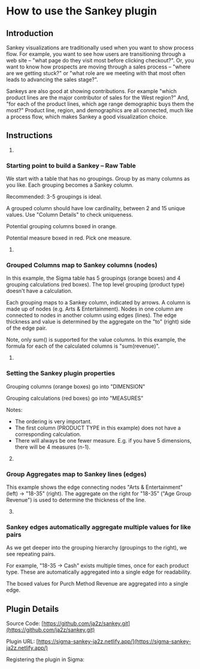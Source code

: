 # How to use the Sankey plugin

<!-- ![](RackMultipart20220811-1-tgekad_html_df0352d5d5edb19c.png) -->

## Introduction

Sankey visualizations are traditionally used when you want to show process flow. For example, you want to see how users are transitioning through a web site – "what page do they visit most before clicking checkout?". Or, you want to know how prospects are moving through a sales process – "where are we getting stuck?" or "what role are we meeting with that most often leads to advancing the sales stage?".

Sankeys are also good at showing contributions. For example "which product lines are the major contributor of sales for the West region?" And, "for each of the product lines, which age range demographic buys them the most?" Product line, region, and demographics are all connected, much like a process flow, which makes Sankey a good visualization choice.

## Instructions

1.
### Starting point to build a Sankey – Raw Table

We start with a table that has no groupings. Group by as many columns as you like. Each grouping becomes a Sankey column.

<!-- ![](RackMultipart20220811-1-tgekad_html_5aa3cdcae3cdd44d.png) -->

Recommended: 3-5 groupings is ideal.

A grouped column should have low cardinality, between 2 and 15 unique values. Use "Column Details" to check uniqueness.

Potential grouping columns boxed in orange.

Potential measure boxed in red. Pick one measure.

1.
### Grouped Columns map to Sankey columns (nodes)

In this example, the Sigma table has 5 groupings (orange boxes) and 4 grouping calculations (red boxes). The top level grouping (product type) doesn't have a calculation.

<!-- ![](RackMultipart20220811-1-tgekad_html_4b78437720736441.png) -->

Each grouping maps to a Sankey column, indicated by arrows. A column is made up of nodes (e.g. Arts & Entertainment). Nodes in one column are connected to nodes in another column using edges (lines). The edge thickness and value is determined by the aggregate on the "to" (right) side of the edge pair.

Note, only sum() is supported for the value columns. In this example, the formula for each of the calculated columns is "sum(revenue)".

1.
### Setting the Sankey plugin properties

Grouping columns (orange boxes) go into "DIMENSION"

Grouping calculations (red boxes) go into "MEASURES"

Notes:

- The ordering is very important.
- The first column (PRODUCT TYPE in this example) does not have a corresponding calculation.
- There will always be one fewer measure. E.g. if you have 5 dimensions, there will be 4 measures (n-1).

<!-- ![](RackMultipart20220811-1-tgekad_html_df0d695f48e5e516.png) -->

2.
### Group Aggregates map to Sankey lines (edges)

This example shows the edge connecting nodes "Arts & Entertainment" (left) → "18-35" (right). The aggregate on the right for "18-35" ("Age Group Revenue") is used to determine the thickness of the line.

3.
### Sankey edges automatically aggregate multiple values for like pairs 

<!-- ![](RackMultipart20220811-1-tgekad_html_8e4d3f33089bea72.png) -->

As we get deeper into the grouping hierarchy (groupings to the right), we see repeating pairs.

For example, "18-35 → Cash" exists multiple times, once for each product type. These are automatically aggregated into a single edge for readability.

The boxed values for Purch Method Revenue are aggregated into a single edge.

<!-- ![](RackMultipart20220811-1-tgekad_html_873f8c8ebefd2fcd.png) -->

## Plugin Details

Source Code: [https://github.com/ja2z/sankey.git](https://github.com/ja2z/sankey.git)

Plugin URL: [https://sigma-sankey-ja2z.netlify.app/](https://sigma-sankey-ja2z.netlify.app/)

Registering the plugin in Sigma:

<!-- ![](RackMultipart20220811-1-tgekad_html_ac74106be3817d89.png) -->
